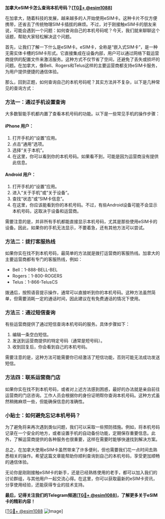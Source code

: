 **加拿大eSIM卡怎么查询本机号码？[[TG💪+ @esim1088](https://t.me/s/esim1088)]**

在加拿大，随着科技的发展，越来越多的人开始使用eSIM卡。这种卡片不仅方便携带，还省去了传统物理SIM卡插拔的麻烦。不过，对于刚接触eSIM卡的朋友来说，可能会遇到一个问题：如何查询自己的本机号码呢？今天，我们就来聊聊这个话题，帮助大家轻松解决这个问题。

首先，让我们了解一下什么是eSIM卡。eSIM卡，全称是“嵌入式SIM卡”，是一种无需实体卡槽的SIM卡形式。它直接集成在设备内部，用户可以通过网络下载运营商提供的配置文件来激活服务。这种方式不仅节省了空间，还避免了丢失或损坏的问题。在加拿大，像Bell、Rogers和Telus这样的主要运营商都支持eSIM卡服务，为用户提供便捷的通信体验。

那么，回到正题，如何查询自己的本机号码呢？其实方法并不复杂，以下是几种常见的查询方式：

### 方法一：通过手机设置查询

大多数智能手机都内置了查看本机号码的功能。以下是一些常见手机的操作步骤：

#### iPhone 用户：
1. 打开手机的“设置”应用。
2. 点击“通用”选项。
3. 选择“关于本机”。
4. 在这里，你可以看到你的本机号码。如果看不到，可能是因为运营商没有提供此信息。

#### Android 用户：
1. 打开手机的“设置”应用。
2. 进入“关于手机”或“关于设备”。
3. 查找“状态”或“SIM卡信息”。
4. 在这里，你应该能看到你的本机号码。不过，有些Android设备可能不会显示本机号码，这取决于设备和运营商。

需要注意的是，并非所有手机都能直接显示本机号码，尤其是那些使用eSIM卡的设备。因此，如果你的手机无法显示，不要着急，还有其他方法可以尝试。

### 方法二：拨打客服热线

如果你实在找不到本机号码，最简单的方法就是拨打运营商的客服热线。加拿大的主要运营商都有专门的客服热线，例如：

- Bell：1-888-BELL-BEL
- Rogers：1-800-ROGERS
- Telus：1-866-TelusCS

拨通后，按照语音提示操作，通常可以直接听到你的本机号码。这种方法虽然简单，但需要消耗一定的通话时间，因此建议在有免费通话的情况下使用。

### 方法三：通过短信查询

有些运营商提供了通过短信查询本机号码的服务。具体步骤如下：

1. 编辑一条空白短信。
2. 发送到运营商提供的特定号码（通常是短号码）。
3. 收到回复后，你会看到自己的本机号码。

需要注意的是，这种方法可能需要你已经激活了短信功能，否则可能无法成功发送短信。

### 方法四：联系运营商门店

如果你实在找不到本机号码，或者对上述方法感到困惑，最好的办法就是亲自前往运营商的门店咨询。工作人员会根据你的身份证明帮你查询本机号码。这种方式虽然稍微麻烦一些，但能确保信息的准确性。

### 小贴士：如何避免忘记本机号码？

为了避免将来再次遇到类似问题，我们可以采取一些预防措施。例如，将本机号码记录在一个安全的地方，或者设置手机的自动备份功能，定期保存重要信息。此外，了解运营商提供的各种服务也很重要，这样在需要时能够快速找到解决方案。

总之，在加拿大使用eSIM卡虽然带来了许多便利，但也需要我们花一点时间去熟悉相关的操作。希望这篇文章能帮助你顺利查询到自己的本机号码，享受更加顺畅的通信体验。

无论你是刚刚接触eSIM卡的新手，还是已经熟练使用的老手，都可以加入我们的讨论群组，与其他用户一起交流心得。在这里，你可以获取最新的eSIM卡资讯，分享使用经验，还能获得专业的技术支持。

**最后，记得关注我们的Telegram频道[[TG💪+ @esim1088](https://t.me/s/esim1088)]，了解更多关于eSIM卡的精彩内容！** 

[[TG💪+ @esim1088](https://t.me/s/esim1088) ![Image](https://i.postimg.cc/4NQfJmqS/Snipaste-2025-05-13-00-14-12.png)]